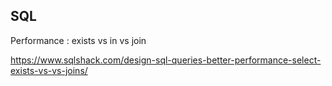 ## SQL

Performance : exists vs in vs join

https://www.sqlshack.com/design-sql-queries-better-performance-select-exists-vs-vs-joins/
